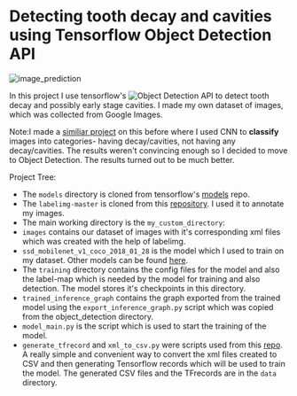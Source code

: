 # Detecting tooth decay and cavities using Tensorflow Object Detection API

![image_prediction](https://raw.githubusercontent.com/atul-g/object_detection_on_cavities/master/my_custom_detector/prediction1.png)

In this project I use tensorflow's ![Object Detection API](https://github.com/tensorflow/models/tree/master/research/object_detection) to detect tooth decay and possibly early stage cavities. I made my own dataset of images, which was collected from Google Images.

Note:I made a [similiar project](https://github.com/atul-g/cavity_detection) on this before where I used CNN to **classify** images into categories- having decay/cavities, not having any decay/cavities. The results weren't convincing enough so I decided to move to Object Detection. The results turned out to be much better.

Project Tree:
* The `models` directory is cloned from tensorflow's [models](https://github.com/tensorflow/models) repo.
* The `labelimg-master` is cloned from this [repository](https://github.com/tzutalin/labelImg). I used it to annotate my images.
* The main working directory is the `my_custom_directory`:
* `images` contains our dataset of images with it's corresponding xml files which was created with the help of labelimg.
* `ssd_mobilenet_v1_coco_2018_01_28` is the model which I used to train on my dataset. Other models can be found [here](https://github.com/tensorflow/models/blob/master/research/object_detection/g3doc/detection_model_zoo.md).
* The `training` directory contains the config files for the model and also the label-map which is needed by the model for training and also detection. The model stores it's checkpoints in this directory.
* `trained_inference_graph` contains the graph exported from the trained model using the `export_inference_graph.py` script which was copied from the object_detection directory.
* `model_main.py` is the script which is used to start the training of the model.
* `generate_tfrecord` and `xml_to_csv.py` were scripts used from this [repo](https://github.com/datitran/raccoon_dataset). A  really simple and convenient way to convert the xml files created to CSV and then generating Tensorflow records which will be used to train the model. The generated CSV files and the TFrecords are in the `data` directory.

